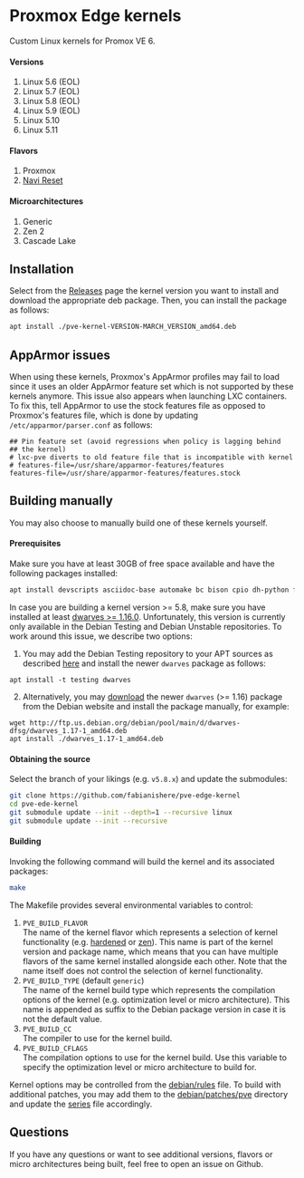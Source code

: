 # Proxmox Edge kernels
Custom Linux kernels for Promox VE 6.

#### Versions
1. Linux 5.6 (EOL)
2. Linux 5.7 (EOL)
3. Linux 5.8 (EOL)
4. Linux 5.9 (EOL)
5. Linux 5.10
6. Linux 5.11

#### Flavors
1. Proxmox
2. [Navi Reset](https://github.com/fabianishere/pve-edge-kernel/issues/5)

#### Microarchitectures
1. Generic
2. Zen 2
3. Cascade Lake

## Installation
Select from the [Releases](https://github.com/fabianishere/pve-edge-kernel/releases) page the kernel version 
you want to install and download the appropriate deb package. Then, you can install the package as follows:

```sh
apt install ./pve-kernel-VERSION-MARCH_VERSION_amd64.deb
```

## AppArmor issues
When using these kernels, Proxmox's AppArmor profiles may fail to load since it uses an older AppArmor feature set
which is not supported by these kernels anymore. This issue also appears when launching LXC containers.
To fix this, tell AppArmor to use the stock features file as opposed to Proxmox's features file, which is done
by updating `/etc/apparmor/parser.conf` as follows:

```
## Pin feature set (avoid regressions when policy is lagging behind
## the kernel)
# lxc-pve diverts to old feature file that is incompatible with kernel
# features-file=/usr/share/apparmor-features/features
features-file=/usr/share/apparmor-features/features.stock
```

## Building manually
You may also choose to manually build one of these kernels yourself.

#### Prerequisites
Make sure you have at least 30GB of free space available and have the following
packages installed:

```bash
apt install devscripts asciidoc-base automake bc bison cpio dh-python flex git kmod libdw-dev libelf-dev libiberty-dev libnuma-dev libpve-common-perl libslang2-dev libssl-dev libtool lintian lz4 perl-modules python2-minimal rsync sed sphinx-common tar xmlto zlib1g-dev dwarves
```
In case you are building a kernel version >= 5.8, make sure you have installed at least [dwarves >= 1.16.0](https://packages.debian.org/bullseye/dwarves).
Unfortunately, this version is currently only available in the Debian Testing and Debian Unstable repositories. To work around this issue, we describe two options:

1. You may add the Debian Testing repository to your APT sources as described [here](https://serverfault.com/a/382101) and install the newer `dwarves` package as follows:
```shell
apt install -t testing dwarves
```
2. Alternatively, you may [download](https://packages.debian.org/bullseye/dwarves) the newer `dwarves` (>= 1.16) package from the Debian website and install the package manually, for example:
```shell
wget http://ftp.us.debian.org/debian/pool/main/d/dwarves-dfsg/dwarves_1.17-1_amd64.deb
apt install ./dwarves_1.17-1_amd64.deb
```

#### Obtaining the source
Select the branch of your likings (e.g. `v5.8.x`) and update the submodules:
```bash
git clone https://github.com/fabianishere/pve-edge-kernel
cd pve-ede-kernel
git submodule update --init --depth=1 --recursive linux
git submodule update --init --recursive
```

#### Building
Invoking the following command will build the kernel and its associated packages:
```bash
make
```
The Makefile provides several environmental variables to control:

1. `PVE_BUILD_FLAVOR`  
   The name of the kernel flavor which represents a selection of kernel
   functionality (e.g. [hardened](https://github.com/anthraxx/linux-hardened) or [zen](https://github.com/zen-kernel/zen-kernel)).
   This name is part of the kernel version and package name, which means that you
   can have multiple flavors of the same kernel installed alongside each other.
   Note that the name itself does not control the selection of kernel functionality.
2. `PVE_BUILD_TYPE` (default `generic`)  
   The name of the kernel build type which represents the compilation options of
   the kernel (e.g. optimization level or micro architecture).
   This name is appended as suffix to the Debian package version in case it is not
   the default value.
3. `PVE_BUILD_CC`  
   The compiler to use for the kernel build.
4. `PVE_BUILD_CFLAGS`  
   The compilation options to use for the kernel build. Use this variable to specify
   the optimization level or micro architecture to build for.

Kernel options may be controlled from the [debian/rules](debian/rules) file. To build with
additional patches, you may add them to the [debian/patches/pve](debian/patches/pve) directory
and update the [series](debian/patches/series.linux) file accordingly.

## Questions
If you have any questions or want to see additional versions, flavors or micro architectures being built, feel
free to open an issue on Github.
